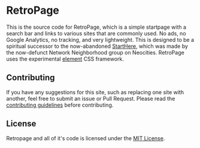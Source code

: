 # RetroPage
This is the source code for RetroPage, which is a simple startpage with a search bar and links to various sites that are commonly used. No ads, no Google Analytics, no tracking, and very lightweight. This is designed to be a spiritual successor to the now-abandoned [StartHere](https://starthere.neocities.org/), which was made by the now-defunct Network Neighborhood group on Neocities. RetroPage uses the experimental [element](https://github.com/neocities/element) CSS framework.

## Contributing
If you have any suggestions for this site, such as replacing one site with another, feel free to submit an issue or Pull Request. Please read the [contributing guidelines](https://github.com/RavengerGaming/RetroPage/blob/master/CONTRIBUTING.md) before contributing.

## License
Retropage and all of it's code is licensed under the [MIT License](https://github.com/RavengerGaming/RetroPage/blob/master/LICENSE).
